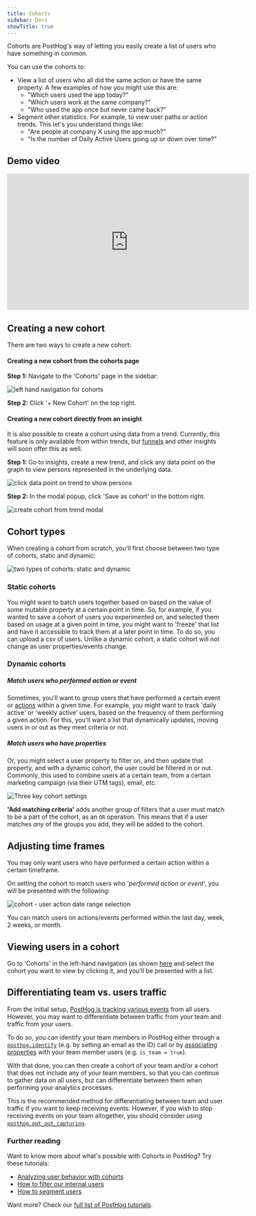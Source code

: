 ```yaml
---
title: Cohorts
sidebar: Docs
showTitle: true
---
```


Cohorts are PostHog's way of letting you easily create a list of users who have something in common.

You can use the cohorts to:

* View a list of users who all did the same action or have the same property. A few examples of how you might use this are:
  * "Which users used the app today?"
  * "Which users work at the same company?"
  * "Who used the app once but never came back?"
* Segment other statistics. For example, to view user paths or action trends. This let's you understand things like:
  * "Are people at company X using the app much?"
  * "Is the number of Daily Active Users going up or down over time?"

## Demo video

<iframe width="560" height="315" src="https://www.youtube.com/embed/GtSSxmOdyk4" frameborder="0" allow="accelerometer; autoplay; clipboard-write; encrypted-media; gyroscope; picture-in-picture" allowfullscreen></iframe>

## Creating a new cohort

There are two ways to create a new cohort:
#### Creating a new cohort from the cohorts page

**Step 1:** Navigate to the 'Cohorts' page in the sidebar:

![left hand navigation for cohorts](../../images/features/cohorts/cohorts-page.png)


**Step 2:** Click '+ New Cohort' on the top right.


#### Creating a new cohort directly from an insight

It is also possible to create a cohort using data from a trend. Currently, this feature is only available from within trends, but [funnels](/docs/user-guides/funnels) and other insights will soon offer this as well. 

**Step 1:** Go to insights, create a new trend, and click any data point on the graph to view persons represented in the underlying data.

![click data point on trend to show persons](../../images/docs/user-guides/trend-click-on-data-point.png)

**Step 2:** In the modal popup, click 'Save as cohort' in the bottom right.

![create cohort from trend modal](../../images/features/cohorts/create-cohort-from-trend.png)

## Cohort types

When creating a cohort from scratch, you'll first choose between two type of cohorts, static and dynamic: 

![two types of cohorts: static and dynamic](../../images/features/cohorts/static-and-dynamic-cohorts.png)


### Static cohorts

You might want to batch users together based on based on the value of some mutable property at a certain point in time. So, for example, if you wanted to save a cohort of users you experimented on, and selected them based on usage at a given point in time, you might want to 'freeze' that list and have it accessible to track them at a later point in time. To do so, you can upload a csv of users. Unlike a dynamic cohort, a static cohort will not change as user properties/events change.

### Dynamic cohorts 

##### Match users who performed action or event
Sometimes, you'll want to group users that have performed a certain event or [actions](/docs/user-guides/actions) within a given time. For example, you might want to track 'daily active' or 'weekly active' users, based on the frequency of them performing a given action. For this, you'll want a list that dynamically updates, moving users in or out as they meet criteria or not. 

##### Match users who have properties
Or, you might select a user property to filter on, and then update that property, and with a dynamic cohort, the user could be filtered in or out. Commonly, this used to combine users at a certain team, from a certain marketing campaign (via their UTM tags), email, etc.

![Three key cohort settings](../../images/features/cohorts/cohort-options.png)

**'Add matching criteria'** adds another group of filters that a user must match to be a part of the cohort, as an `OR` operation. This means that if a user matches _any_ of the groups you add, they will be added to the cohort. 


## Adjusting time frames

You may only want users who have performed a certain action within a certain timeframe.

On setting the cohort to match users who '*performed action or event*', you will be presented with the following:

![cohort - user action date range selection](../../images/features/cohorts/cohort-time-frame.png)

You can match users on actions/events performed within the last day, week, 2 weeks, or month. 

## Viewing users in a cohort

Go to 'Cohorts' in the left-hand navigation (as shown [here](/docs/user-guides/cohorts#creating-a-new-cohort-from-the-cohorts-page) and select the cohort you want to view by clicking it, and you'll be presented with a list.

## Differentiating team vs. users traffic
From the initial setup, [PostHog is tracking various events](/docs/integrate/client/js#autocapture) from all users. However, you may want to differentiate between traffic from your team and traffic from your users.

To do so, you can identify your team members in PostHog either through a [`posthog.identify`](/docs/integrate/client/js#identifying-users) (e.g. by setting an email as the ID) call or by [associating properties](/docs/integrate/client/js#sending-user-information) with your team member users (e.g. `is_team = true`). 

With that done, you can then create a cohort of your team and/or a cohort that does not include any of your team members, so that you can continue to gather data on all users, but can differentiate between them when performing your analytics processes.

This is the recommended method for differentiating between team and user traffic if you want to keep receiving events. However, if you wish to stop receiving events on your team altogether, you should consider using [`posthog.opt_out_capturing`](/docs/integrate/client/js#opt-users-out).

### Further reading

Want to know more about what's possible with Cohorts in PostHog? Try these tutorials:

- [Analyzing user behavior with cohorts](/tutorials/cohorts)
- [How to filter our internal users](/tutorials/filter-internal-users)
- [How to segment users](/tutorials/how-to-segment-users)

Want more? Check our [full list of PostHog tutorials](https://posthog.com/tutorials). 